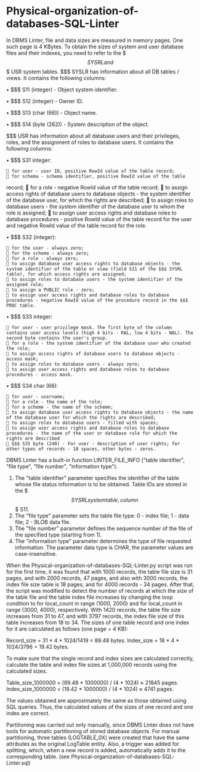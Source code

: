 # Physical-organization-of-databases-SQL-Linter

In DBMS Linter, file and data sizes are measured in memory pages. One such page is 4 KBytes. To obtain the sizes of system and user database files and their indexes, you need to refer to the $$$ SYSRL and $$$ USR system tables. $$$ SYSLR has information about all DB tables / views. It contains the following columns:

• $$$ S11 (integer) - Object system identifier.

• $$$ S12 (integer) - Owner ID.

• $$$ S13 (char (66)) - Object name.

• $$$ S14 (byte (262)) - System description of the object.

$$$ USR has information about all database users and their privileges, roles, and the assignment of roles to database users. It contains the following columns:

• $$$ S31 integer:

     for user - user ID, positive RowId value of the table record;
     for schema - schema identifier, positive RowId value of the table 
record;
     for a role - negative RowId value of the table record;
     to assign access rights of database users to database objects - the system identifier of the database user, for which the rights are described;
     to assign roles to database users - the system identifier of the database user to whom the role is assigned;
     to assign user access rights and database roles to database procedures - positive RowId value of the table record for the user and negative RowId value of the table record for the role.

• $$$ S32 (integer):

     for the user - always zero;
     for the scheme - always zero;
     for a role - always zero;
     to assign database user access rights to database objects - the system identifier of the table or view (field S11 of the $$$ SYSRL table), for which access rights are assigned;
     to assign roles to database users - the system identifier of the assigned role;
     to assign a PUBLIC role - zero;
     to assign user access rights and database roles to database procedures - negative RowId value of the procedure record in the $$$ PROC table.

• $$$ S33 integer:

     for user - user privilege mask. The first byte of the column contains user access levels (high 4 bits - RAL, low 4 bits - WAL). The second byte contains the user's group.
     for a role - the system identifier of the database user who created the role;
     to assign access rights of database users to database objects - access mask;
     to assign roles to database users - always zero;
     to assign user access rights and database roles to database procedures - access mask.

• $$$ S34 char (66):

     for user - username;
     for a role - the name of the role;
     for a scheme - the name of the scheme;
     to assign database user access rights to database objects - the name of the database user for which the rights are described;
     to assign roles to database users - filled with spaces;
     to assign user access rights and database roles to database procedures - the name of the user or database role for which the rights are described
     $$$ S35 byte (240) - For user - description of user rights; for other types of records - 18 spaces, other bytes - zeros.


DBMS Linter has a built-in function LINTER_FILE_INFO ("table identifier", "file type", "file number", "information type").
1) The "table identifier" parameter specifies the identifier of the table whose file status information is to be obtained. Table IDs are stored in the $$$ SYSRL system table, column $$$ S11.
2) The "file type" parameter sets the table file type: 0 - index file; 1 - data file; 2 - BLOB data file.
3) The "file number" parameter defines the sequence number of the file of the specified type (starting from 1).
4) The "information type" parameter determines the type of file requested information. The parameter data type is CHAR, the parameter values are case-insensitive.

When the Physical-organization-of-databases-SQL-Linter.py script was run for the first time, it was found that with 1000 records, the table file size is 31 pages, and with 2000 records, 47 pages, and also with 3000 records, the index file size table is 18 pages, and for 4000 records - 34 pages. After that, the script was modified to detect the number of records at which the size of the table file and the table index file increases by changing the loop condition to for local_count in range (1000, 2000) and for local_count in range (3000, 4000), respectively. With 1420 records, the table file size increases from 31 to 47, and with 3797 records, the index file size of this table increases from 18 to 34. The sizes of one table record and one index for it are calculated as follows (one page = 4 KB):

Record_size = 31 * 4 * 1024/1419 = 89.48 bytes.
Index_size = 18 * 4 * 1024/3796 = 19.42 bytes.

To make sure that the single record and index sizes are calculated correctly, calculate the table and index file sizes at 1,000,000 records using the calculated sizes.

Table_size_1000000 = (89.48 * 1000000) / (4 * 1024) ≈ 21845 pages.
Index_size_1000000 = (19.42 * 1000000) / (4 * 1024) ≈ 4741 pages.

The values obtained are approximately the same as those obtained using SQL queries. Thus, the calculated values ​​of the sizes of one record and one index are correct.

Partitioning was carried out only manually, since DBMS Linter does not have tools for automatic partitioning of stored database objects. For manual partitioning, three tables (LOGTABLE_0X) were created that have the same attributes as the original LogTable entity. Also, a trigger was added for splitting, which, when a new record is added, automatically adds it to the corresponding table. (see Physical-organization-of-databases-SQL-Linter.sql)
